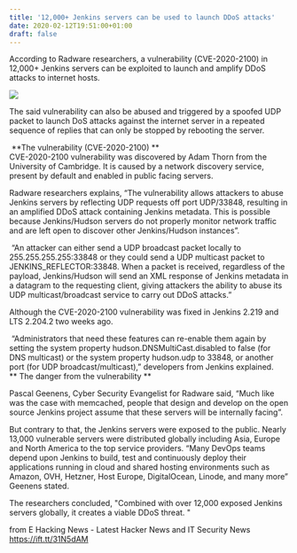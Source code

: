 ```yaml
---
title: '12,000+ Jenkins servers can be used to launch DDoS attacks'
date: 2020-02-12T19:51:00+01:00
draft: false
---
```


  
According to Radware researchers, a vulnerability (CVE-2020-2100) in 12,000+ Jenkins servers can be exploited to launch and amplify DDoS attacks to internet hosts.  
  

[![](https://1.bp.blogspot.com/-ciVNCa8dSns/Xe0aSKbsGQI/AAAAAAAAMKI/SYwEMJU3LAMyts6Esp0oYDC7MLHXdoyeQCPcBGAYYCw/s640/ball-63527_960_720.jpg)](https://1.bp.blogspot.com/-ciVNCa8dSns/Xe0aSKbsGQI/AAAAAAAAMKI/SYwEMJU3LAMyts6Esp0oYDC7MLHXdoyeQCPcBGAYYCw/s1600/ball-63527_960_720.jpg)

  
  
  
The said vulnerability can also be abused and triggered by a spoofed UDP packet to launch DoS attacks against the internet server in a repeated sequence of replies that can only be stopped by rebooting the server.  
  
 **The vulnerability (CVE-2020-2100) **  
CVE-2020-2100 vulnerability was discovered by Adam Thorn from the University of Cambridge. It is caused by a network discovery service, present by default and enabled in public facing servers.  
  
Radware researchers explains, “The vulnerability allows attackers to abuse Jenkins servers by reflecting UDP requests off port UDP/33848, resulting in an amplified DDoS attack containing Jenkins metadata. This is possible because Jenkins/Hudson servers do not properly monitor network traffic and are left open to discover other Jenkins/Hudson instances”.  
  
 “An attacker can either send a UDP broadcast packet locally to 255.255.255.255:33848 or they could send a UDP multicast packet to JENKINS\_REFLECTOR:33848. When a packet is received, regardless of the payload, Jenkins/Hudson will send an XML response of Jenkins metadata in a datagram to the requesting client, giving attackers the ability to abuse its UDP multicast/broadcast service to carry out DDoS attacks.”  
  
Although the CVE-2020-2100 vulnerability was fixed in Jenkins 2.219 and LTS 2.204.2 two weeks ago.  
  
 “Administrators that need these features can re-enable them again by setting the system property hudson.DNSMultiCast.disabled to false (for DNS multicast) or the system property hudson.udp to 33848, or another port (for UDP broadcast/multicast),” developers from Jenkins explained.  
** The danger from the vulnerability **  
  
Pascal Geenens, Cyber Security Evangelist for Radware said, “Much like was the case with memcached, people that design and develop on the open source Jenkins project assume that these servers will be internally facing”.  
  
But contrary to that, the Jenkins servers were exposed to the public. Nearly 13,000 vulnerable servers were distributed globally including Asia, Europe and North America to the top service providers. “Many DevOps teams depend upon Jenkins to build, test and continuously deploy their applications running in cloud and shared hosting environments such as Amazon, OVH, Hetzner, Host Europe, DigitalOcean, Linode, and many more” Geenens stated.  
  
The researchers concluded, "Combined with over 12,000 exposed Jenkins servers globally, it creates a viable DDoS threat. "

  
  
from E Hacking News - Latest Hacker News and IT Security News https://ift.tt/31N5dAM